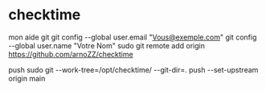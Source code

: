 # checktime
mon aide git
  git config --global user.email "Vous@exemple.com"
  git config --global user.name "Votre Nom"
sudo git remote add origin https://github.com/arnoZZ/checktime


push
sudo git --work-tree=/opt/checktime/ --git-dir=. push --set-upstream origin main

